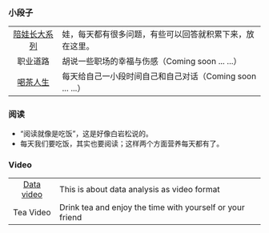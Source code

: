 ### 小段子
|||
|:---:|:---|
|[陪娃长大系列](/DocsMD/docs/index.html)|娃，每天都有很多问题，有些可以回答就积累下来，放在这里。|
|职业道路|胡说一些职场的幸福与伤感（Coming soon ... ...）|
|[喝茶人生](/DocsMD/docs/Teaindex.html)|每天给自己一小段时间自己和自己对话（Coming soon ... ...）|



### 阅读

+ “阅读就像是吃饭”，这是好像白岩松说的。
+ 每天我们要吃饭，其实也要阅读；这样两个方面营养每天都有了。



### Video
|||
|:---:|:---|
|[Data video](../VideoIndex.html)|This is about data analysis as video format|
|Tea Video|Drink tea and enjoy the time with yourself or your friend|
